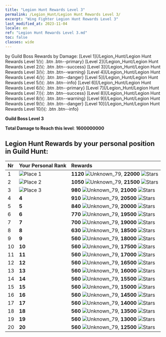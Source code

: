 ```yaml
---
title: "Legion Hunt Rewards Level 3"
permalink: /Legion_Hunt/Legion Hunt Rewards Level 3/
excerpt: "Wing Fighter Legion Hunt Rewards Level 3"
last_modified_at: 2023-11-04
locale: en
ref: "Legion Hunt Rewards Level 3.md"
toc: false
classes: wide
---
```


  by Guild Boss Rewards by Damage:   [Level 1](/Legion_Hunt/Legion Hunt Rewards Level 1/){: .btn .btn--primary}   [Level 2](/Legion_Hunt/Legion Hunt Rewards Level 2/){: .btn .btn--success}   [Level 3](/Legion_Hunt/Legion Hunt Rewards Level 3/){: .btn .btn--warning}   [Level 4](/Legion_Hunt/Legion Hunt Rewards Level 4/){: .btn .btn--danger}   [Level 5](/Legion_Hunt/Legion Hunt Rewards Level 5/){: .btn .btn--info}   [Level 6](/Legion_Hunt/Legion Hunt Rewards Level 6/){: .btn .btn--primary}   [Level 7](/Legion_Hunt/Legion Hunt Rewards Level 7/){: .btn .btn--success}   [Level 8](/Legion_Hunt/Legion Hunt Rewards Level 8/){: .btn .btn--warning}   [Level 9](/Legion_Hunt/Legion Hunt Rewards Level 9/){: .btn .btn--danger}   [Level 10](/Legion_Hunt/Legion Hunt Rewards Level 10/){: .btn .btn--info} 



  **Guild Boss Level 3**

 **Total Damage to Reach this level**: **1600000000**



## Legion Hunt Rewards by your personal position in Guild Hunt:

  |  Nr | Your Personal Rank | Rewards |
  |:----|:-------------------|:-------------|
 | 1  | ![Place 1](/images/place_1_p.png) | **1120** ![Unknown_79](/images/item/jt_jd_img25_p.png),  **22000** ![Stars](/images/item/Stars_p.png) |
 | 2  | ![Place 2](/images/place_2_p.png) | **1050** ![Unknown_79](/images/item/jt_jd_img25_p.png),  **21500** ![Stars](/images/item/Stars_p.png) |
 | 3  | ![Place 3](/images/place_3_p.png) | **980** ![Unknown_79](/images/item/jt_jd_img25_p.png),  **21000** ![Stars](/images/item/Stars_p.png) |
 | 4  | **4** | **910** ![Unknown_79](/images/item/jt_jd_img25_p.png),  **20500** ![Stars](/images/item/Stars_p.png) |
 | 5  | **5** | **840** ![Unknown_79](/images/item/jt_jd_img25_p.png),  **20000** ![Stars](/images/item/Stars_p.png) |
 | 6  | **6** | **770** ![Unknown_79](/images/item/jt_jd_img25_p.png),  **19500** ![Stars](/images/item/Stars_p.png) |
 | 7  | **7** | **700** ![Unknown_79](/images/item/jt_jd_img25_p.png),  **19000** ![Stars](/images/item/Stars_p.png) |
 | 8  | **8** | **630** ![Unknown_79](/images/item/jt_jd_img25_p.png),  **18500** ![Stars](/images/item/Stars_p.png) |
 | 9  | **9** | **560** ![Unknown_79](/images/item/jt_jd_img25_p.png),  **18000** ![Stars](/images/item/Stars_p.png) |
 | 10  | **10** | **560** ![Unknown_79](/images/item/jt_jd_img25_p.png),  **17500** ![Stars](/images/item/Stars_p.png) |
 | 11  | **11** | **560** ![Unknown_79](/images/item/jt_jd_img25_p.png),  **17000** ![Stars](/images/item/Stars_p.png) |
 | 12  | **12** | **560** ![Unknown_79](/images/item/jt_jd_img25_p.png),  **16500** ![Stars](/images/item/Stars_p.png) |
 | 13  | **13** | **560** ![Unknown_79](/images/item/jt_jd_img25_p.png),  **16000** ![Stars](/images/item/Stars_p.png) |
 | 14  | **14** | **560** ![Unknown_79](/images/item/jt_jd_img25_p.png),  **15500** ![Stars](/images/item/Stars_p.png) |
 | 15  | **15** | **560** ![Unknown_79](/images/item/jt_jd_img25_p.png),  **15000** ![Stars](/images/item/Stars_p.png) |
 | 16  | **16** | **560** ![Unknown_79](/images/item/jt_jd_img25_p.png),  **14500** ![Stars](/images/item/Stars_p.png) |
 | 17  | **17** | **560** ![Unknown_79](/images/item/jt_jd_img25_p.png),  **14000** ![Stars](/images/item/Stars_p.png) |
 | 18  | **18** | **560** ![Unknown_79](/images/item/jt_jd_img25_p.png),  **13500** ![Stars](/images/item/Stars_p.png) |
 | 19  | **19** | **560** ![Unknown_79](/images/item/jt_jd_img25_p.png),  **13000** ![Stars](/images/item/Stars_p.png) |
 | 20  | **20** | **560** ![Unknown_79](/images/item/jt_jd_img25_p.png),  **12500** ![Stars](/images/item/Stars_p.png) |
